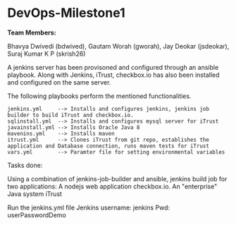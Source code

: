 # DevOps-Milestone1

**Team Members:**

Bhavya Dwivedi (bdwived), Gautam Worah (gworah), Jay Deokar (jsdeokar), Suraj Kumar K P (skrish26)

A jenkins server has been provisoned and configured through an ansible playbook. Along with Jenkins, iTrust, checkbox.io has also been installed and configured on the same server.

The following playbooks perform the mentioned functionalities.

    jenkins.yml     --> Installs and configures jenkins, jenkins job builder to build iTrust and checkbox.io.
    sqlinstall.yml  --> Installs and configures mysql server for iTrust
    javainstall.yml --> Installs Oracle Java 8
    mavenins.yml    --> Installs maven 
    itrust.yml      --> Clones iTrust from git repo, establishes the application and Database connection, runs maven tests for iTrust
    vars.yml 		--> Paramter file for setting environmental variables


Tasks done:

Using a combination of jenkins-job-builder and ansible, jenkins build job for two applications:
A nodejs web application checkbox.io.
An "enterprise" Java system iTrust



Run the jenkins.yml file
Jenkins username: jenkins
Pwd: userPasswordDemo
